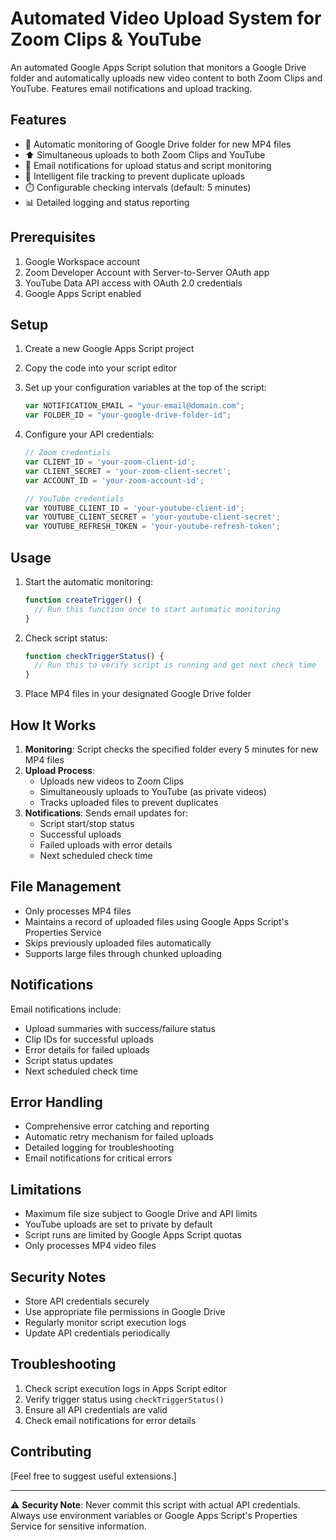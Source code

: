 # Automated Video Upload System for Zoom Clips & YouTube

An automated Google Apps Script solution that monitors a Google Drive folder and automatically uploads new video content to both Zoom Clips and YouTube. Features email notifications and upload tracking.

## Features

- 🔄 Automatic monitoring of Google Drive folder for new MP4 files
- ⬆️ Simultaneous uploads to both Zoom Clips and YouTube
- 📧 Email notifications for upload status and script monitoring
- 🎯 Intelligent file tracking to prevent duplicate uploads
- ⏱️ Configurable checking intervals (default: 5 minutes)
- 📊 Detailed logging and status reporting

## Prerequisites

1. Google Workspace account
2. Zoom Developer Account with Server-to-Server OAuth app
3. YouTube Data API access with OAuth 2.0 credentials
4. Google Apps Script enabled

## Setup

1. Create a new Google Apps Script project
2. Copy the code into your script editor
3. Set up your configuration variables at the top of the script:
   ```javascript
   var NOTIFICATION_EMAIL = "your-email@domain.com";
   var FOLDER_ID = "your-google-drive-folder-id";
   ```

4. Configure your API credentials:
   ```javascript
   // Zoom credentials
   var CLIENT_ID = 'your-zoom-client-id';
   var CLIENT_SECRET = 'your-zoom-client-secret';
   var ACCOUNT_ID = 'your-zoom-account-id';

   // YouTube credentials
   var YOUTUBE_CLIENT_ID = 'your-youtube-client-id';
   var YOUTUBE_CLIENT_SECRET = 'your-youtube-client-secret';
   var YOUTUBE_REFRESH_TOKEN = 'your-youtube-refresh-token';
   ```

## Usage

1. Start the automatic monitoring:
   ```javascript
   function createTrigger() {
     // Run this function once to start automatic monitoring
   }
   ```

2. Check script status:
   ```javascript
   function checkTriggerStatus() {
     // Run this to verify script is running and get next check time
   }
   ```

3. Place MP4 files in your designated Google Drive folder

## How It Works

1. **Monitoring**: Script checks the specified folder every 5 minutes for new MP4 files
2. **Upload Process**:
   - Uploads new videos to Zoom Clips
   - Simultaneously uploads to YouTube (as private videos)
   - Tracks uploaded files to prevent duplicates
3. **Notifications**: Sends email updates for:
   - Script start/stop status
   - Successful uploads
   - Failed uploads with error details
   - Next scheduled check time

## File Management

- Only processes MP4 files
- Maintains a record of uploaded files using Google Apps Script's Properties Service
- Skips previously uploaded files automatically
- Supports large files through chunked uploading

## Notifications

Email notifications include:
- Upload summaries with success/failure status
- Clip IDs for successful uploads
- Error details for failed uploads
- Script status updates
- Next scheduled check time

## Error Handling

- Comprehensive error catching and reporting
- Automatic retry mechanism for failed uploads
- Detailed logging for troubleshooting
- Email notifications for critical errors

## Limitations

- Maximum file size subject to Google Drive and API limits
- YouTube uploads are set to private by default
- Script runs are limited by Google Apps Script quotas
- Only processes MP4 video files

## Security Notes

- Store API credentials securely
- Use appropriate file permissions in Google Drive
- Regularly monitor script execution logs
- Update API credentials periodically

## Troubleshooting

1. Check script execution logs in Apps Script editor
2. Verify trigger status using `checkTriggerStatus()`
3. Ensure all API credentials are valid
4. Check email notifications for error details

## Contributing

[Feel free to suggest useful extensions.]



---

⚠️ **Security Note**: Never commit this script with actual API credentials. Always use environment variables or Google Apps Script's Properties Service for sensitive information.
